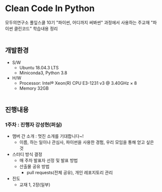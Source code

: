 # Clean Code In Python
모두의연구소 풀잎스쿨 10기 "파이썬, 어디까지 써봐썬" 과정에서 사용하는 주교재 "파이썬 클린코드" 학습내용 정리
<br></br>

## 개발환경
+ S/W
    + Ubuntu 18.04.3 LTS
    + Miniconda3, Python 3.8
+ H/W
    + Processor: Intel® Xeon(R) CPU E3-1231 v3 @ 3.40GHz × 8
    + Memory 32GB
<br></br>

## 진행내용

### 1주차 : 진행자 강성현(퍼실)
+ 맴버 간 소개 : 멋진 소개를 기대합니다~!
  + 이름, 하는 일이나 관심사, 파이썬을 사용한 경험, 우리 모임을 통해 얻고 싶은 것
+ 스터디 방식 결정 
  + 매 주차 발표자 선정 및 발표 방법
  + 산출물 공유 방법
    + pull requests(전체 공유), 개인 레포지토리 관리
+ 진도
  + 교재 1, 2장(일부)
